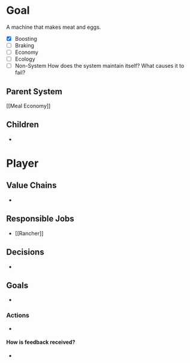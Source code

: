 # Goal
A machine that makes meat and eggs.
- [x] Boosting
- [ ] Braking
- [ ] Economy
- [ ] Ecology
- [ ] Non-System
How does the system maintain itself? What causes it to fail?

## Parent System
[[Meal Economy]]

## Children
- 
# Player
## Value Chains
- 
## Responsible Jobs
- [[Rancher]]
## Decisions
- 
## Goals
- 
### Actions
- 
#### How is feedback received?
- 
